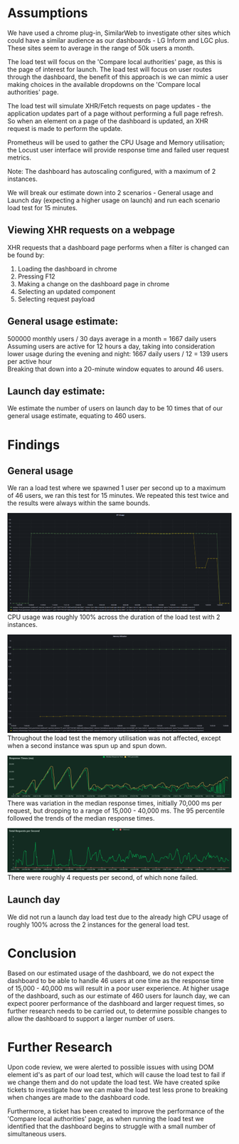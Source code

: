 # Assumptions

We have used a chrome plug-in, SimilarWeb to investigate other sites which could have a similar audience as our dashboards - LG Inform and LGC plus. These sites seem to average in the range of 50k users a month.

The load test will focus on the 'Compare local authorities' page, as this is the page of interest for launch. The load test will focus on user routes through the dashboard, the benefit of this approach is we can mimic a user making choices in the available dropdowns on the 'Compare local authorities' page.

The load test will simulate XHR/Fetch requests on page updates - the application updates part of a page without performing a full page refresh. So when an element on a page of the dashboard is updated, an XHR request is made to perform the update. 

Prometheus will be used to gather the CPU Usage and Memory utilisation; the Locust user interface will provide response time and failed user request metrics.

Note: The dashboard has autoscaling configured, with a maximum of 2 instances.

We will break our estimate down into 2 scenarios - General usage and Launch day (expecting a higher usage on launch) and run each scenario load test for 15 minutes.

## Viewing XHR requests on a webpage
XHR requests that a dashboard page performs when a filter is changed can be found by:
1. Loading the dashboard in chrome
2. Pressing F12 
3. Making a change on the dashboard page in chrome
4. Selecting an updated component 
4. Selecting request payload

## General usage estimate: 
500000 monthly users / 30 days average in a month = 1667 daily users <br>
Assuming users are active for 12 hours a day, taking into consideration lower usage during the evening and night: 1667 daily users / 12 = 139 users per active hour <br>
Breaking that down into a 20-minute window equates to around 46 users.


## Launch day estimate:
We estimate the number of users on launch day to be 10 times that of our general usage estimate, equating to 460 users.


# Findings
## General usage
We ran a load test where we spawned 1 user per second up to a maximum of 46 users, we ran this test for 15 minutes.
We repeated this test twice and the results were always within the same bounds. 

![CPU_general](/images/load_test/xhr-general/cpu.PNG) <br>
CPU usage was roughly 100% across the duration of the load test with 2 instances.

![Memory utilisation](/images/load_test/xhr-general/memory_utilisation.PNG) <br>
Throughout the load test the memory utilisation was not affected, except when a second instance was spun up and spun down. 

![response_times_general](/images/load_test/xhr-general/response_times.PNG) <br>
There was variation in the median response times, initially 70,000 ms per request, but dropping to a range of 15,000 - 40,000 ms. The 95 percentile followed the trends of the median response times.

![total_requests_per_second_general](/images/load_test/xhr-general/total_requests.PNG) <br>
There were roughly 4 requests per second, of which none failed.

## Launch day
We did not run a launch day load test due to the already high CPU usage of roughly 100% across the 2 instances for the general load test. 

# Conclusion
Based on our estimated usage of the dashboard, we do not expect the dashboard to be able to handle 46 users at one time as the response time of 15,000 - 40,000 ms will result in a poor user experience.
At higher usage of the dashboard, such as our estimate of 460 users for launch day, we can expect poorer performance of the dashboard and larger request times, so further research needs to be carried out, to determine possible changes to allow the dashboard to support a larger number of users.

# Further Research
Upon code review, we were alerted to possible issues with using DOM element id's as part of our load test, which will cause the load test to fail if we change them and do not update the load test. We have created spike tickets to investigate how we can make the load test less prone to breaking when changes are made to the dashboard code. 

Furthermore, a ticket has been created to improve the performance of the 'Compare local authorities' page, as when running the load test we identified that the dashboard begins to struggle with a small number of simultaneous users.
